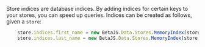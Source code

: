 Store indices are database indices. By adding indices for certain keys to your stores, you can speed up queries. Indices can be created as follows, given a ``store``:

```javascript
    store.indices.first_name = new BetaJS.Data.Stores.MemoryIndex(store, "first_name");
    store.indices.last_name = new BetaJS.Data.Stores.MemoryIndex(store, "last_name");
``` 